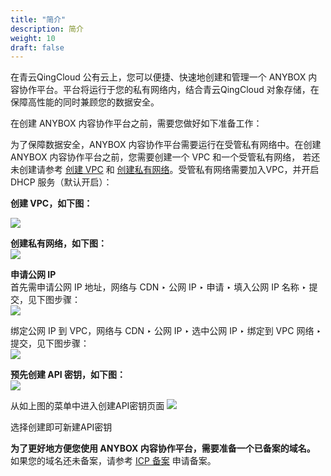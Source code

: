 ```yaml
---
title: "简介"
description: 简介
weight: 10
draft: false
---
```


在青云QingCloud 公有云上，您可以便捷、快速地创建和管理一个 ANYBOX 内容协作平台。平台将运行于您的私有网络内，结合青云QingCloud 对象存储，在保障高性能的同时兼顾您的数据安全。

在创建 ANYBOX 内容协作平台之前，需要您做好如下准备工作：

为了保障数据安全，ANYBOX  内容协作平台需要运行在受管私有网络中。在创建 ANYBOX 内容协作平台之前，您需要创建一个 VPC 和一个受管私有网络， 若还未创建请参考 [创建 VPC](https://docs.qingcloud.com/product/network/vpc) 和 [创建私有网络](https://docs.qingcloud.com/product/network/appcenter_network_config/create_vxnet)。受管私有网络需要加入VPC，并开启 DHCP 服务（默认开启）：

**创建 VPC，如下图：**  

![](https://anybox-docs.pek3b.qingstor.com/installation/images/images01.jpg)

**创建私有网络，如下图：**  
![](https://anybox-docs.pek3b.qingstor.com/installation/images/images02.jpg)

**申请公网 IP**  
首先需申请公网 IP 地址，网络与 CDN ‣ 公网 IP ‣ 申请 ‣ 填入公网 IP 名称 ‣ 提交，见下图步骤：  
![](https://anybox-docs.pek3b.qingstor.com/installation/images/images05.jpg)

绑定公网 IP 到 VPC，网络与 CDN ‣ 公网 IP ‣ 选中公网 IP ‣ 绑定到 VPC 网络 ‣ 提交，见下图步骤：  
![](https://anybox-docs.pek3b.qingstor.com/installation/images/images06.jpg)

**预先创建 API 密钥，如下图：**  
![](https://anybox-docs.pek3b.qingstor.com/installation/images/images09.jpg)

从如上图的菜单中进入创建API密钥页面
![](https://anybox-docs.pek3b.qingstor.com/installation/images/images10.jpg)

选择创建即可新建API密钥

**为了更好地方便您使用 ANYBOX 内容协作平台，需要准备一个已备案的域名。**  
如果您的域名还未备案，请参考 [ICP 备案](https://beian.qingcloud.com/icp) 申请备案。

